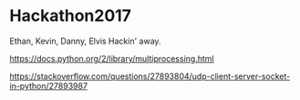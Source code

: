 # Hackathon2017
Ethan, Kevin, Danny, Elvis Hackin' away.

https://docs.python.org/2/library/multiprocessing.html

https://stackoverflow.com/questions/27893804/udp-client-server-socket-in-python/27893987
